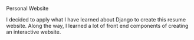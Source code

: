 Personal Website

I decided to apply what I have learned about Django to create this resume website. Along the way, I learned a lot of front end components of creating an interactive website.